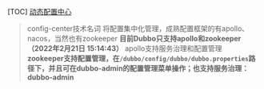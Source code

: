 [TOC]
[动态配置中心](https://dubbo.incubator.apache.org/zh/docs/v2.7/user/configuration/config-center/)

> config-center技术名词
> 将配置集中化管理，成熟配置框架的有apollo、nacos，当然也有zookeeper
> **目前Dubbo只支持apollo和zookeeper（2022年2月21日 15:14:43）**
> apollo支持服务治理和配置管理
> **zookeeper支持配置管理，在`/dubbo/config/dubbo/dubbo.properties`路径下，并且可在dubbo-admin的配置管理菜单操作；也支持服务治理：dubbo-admin**